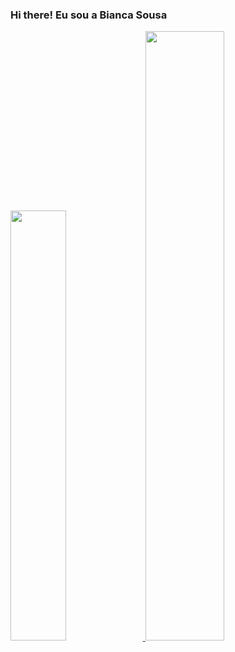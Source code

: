 ### Hi there! Eu sou a Bianca Sousa

<div>
  <a href="https://github.com/biancasbs">
  <img width="42%" src="https://github-readme-stats.vercel.app/api?username=biancasbs&show_icons=true&theme=dracula">
  <img width="50%" src="https://github-readme-stats.vercel.app/api/top-langs/?username=biancasbs&size_weight=0.5&count_weight=0.5">
</div>
